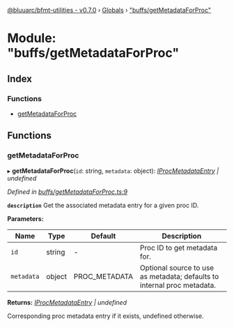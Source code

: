 [@bluuarc/bfmt-utilities - v0.7.0](../README.md) › [Globals](../globals.md) › ["buffs/getMetadataForProc"](_buffs_getmetadataforproc_.md)

# Module: "buffs/getMetadataForProc"

## Index

### Functions

* [getMetadataForProc](_buffs_getmetadataforproc_.md#getmetadataforproc)

## Functions

###  getMetadataForProc

▸ **getMetadataForProc**(`id`: string, `metadata`: object): *[IProcMetadataEntry](../interfaces/_buffs_effect_metadata_.iprocmetadataentry.md) | undefined*

*Defined in [buffs/getMetadataForProc.ts:9](https://github.com/BluuArc/bfmt-utilities/blob/master/src/buffs/getMetadataForProc.ts#L9)*

**`description`** Get the associated metadata entry for a given proc ID.

**Parameters:**

Name | Type | Default | Description |
------ | ------ | ------ | ------ |
`id` | string | - | Proc ID to get metadata for. |
`metadata` | object | PROC_METADATA | Optional source to use as metadata; defaults to internal proc metadata. |

**Returns:** *[IProcMetadataEntry](../interfaces/_buffs_effect_metadata_.iprocmetadataentry.md) | undefined*

Corresponding proc metadata entry if it exists, undefined otherwise.
